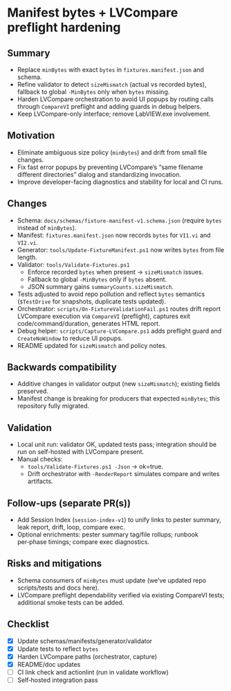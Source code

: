 # Manifest bytes + LVCompare preflight hardening

## Summary
- Replace `minBytes` with exact `bytes` in `fixtures.manifest.json` and schema.
- Refine validator to detect `sizeMismatch` (actual vs recorded bytes), fallback to global `-MinBytes` only when `bytes` missing.
- Harden LVCompare orchestration to avoid UI popups by routing calls through `CompareVI` preflight and adding guards in debug helpers.
- Keep LVCompare-only interface; remove LabVIEW.exe involvement.

## Motivation
- Eliminate ambiguous size policy (`minBytes`) and drift from small file changes.
- Fix fast error popups by preventing LVCompare’s “same filename different directories” dialog and standardizing invocation.
- Improve developer-facing diagnostics and stability for local and CI runs.

## Changes
- Schema: `docs/schemas/fixture-manifest-v1.schema.json` (require `bytes` instead of `minBytes`).
- Manifest: `fixtures.manifest.json` now records `bytes` for `VI1.vi` and `VI2.vi`.
- Generator: `tools/Update-FixtureManifest.ps1` now writes `bytes` from file length.
- Validator: `tools/Validate-Fixtures.ps1`
  - Enforce recorded `bytes` when present → `sizeMismatch` issues.
  - Fallback to global `-MinBytes` only if `bytes` absent.
  - JSON summary gains `summaryCounts.sizeMismatch`.
- Tests adjusted to avoid repo pollution and reflect `bytes` semantics (`$TestDrive` for snapshots, duplicate tests updated).
- Orchestrator: `scripts/On-FixtureValidationFail.ps1` routes drift report LVCompare execution via `CompareVI` (preflight), captures exit code/command/duration, generates HTML report.
- Debug helper: `scripts/Capture-LVCompare.ps1` adds preflight guard and `CreateNoWindow` to reduce UI popups.
- README updated for `sizeMismatch` and policy notes.

## Backwards compatibility
- Additive changes in validator output (new `sizeMismatch`); existing fields preserved.
- Manifest change is breaking for producers that expected `minBytes`; this repository fully migrated.

## Validation
- Local unit run: validator OK, updated tests pass; integration should be run on self-hosted with LVCompare present.
- Manual checks:
  - `tools/Validate-Fixtures.ps1 -Json` → ok=true.
  - Drift orchestrator with `-RenderReport` simulates compare and writes artifacts.

## Follow-ups (separate PR(s))
- Add Session Index (`session-index-v1`) to unify links to pester summary, leak report, drift, loop, compare exec.
- Optional enrichments: pester summary tag/file rollups; runbook per‑phase timings; compare exec diagnostics.

## Risks and mitigations
- Schema consumers of `minBytes` must update (we’ve updated repo scripts/tests and docs here).
- LVCompare preflight dependability verified via existing CompareVI tests; additional smoke tests can be added.

## Checklist
- [x] Update schemas/manifests/generator/validator
- [x] Update tests to reflect `bytes`
- [x] Harden LVCompare paths (orchestrator, capture)
- [x] README/doc updates
- [ ] CI link check and actionlint (run in validate workflow)
- [ ] Self‑hosted integration pass
